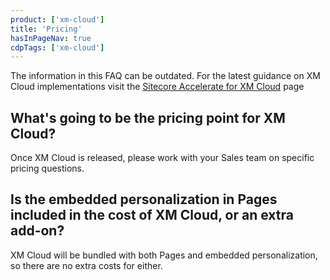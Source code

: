 ```yaml
---
product: ['xm-cloud']
title: 'Pricing'
hasInPageNav: true
cdpTags: ['xm-cloud']
---
```


<Alert status="info">
  <AlertIcon />
    The information in this FAQ can be outdated. For the latest guidance on XM Cloud implementations visit the <a href="/learn/accelerate/xm-cloud">Sitecore Accelerate for XM Cloud</a> page
</Alert>

## What's going to be the pricing point for XM Cloud?

Once XM Cloud is released, please work with your Sales team on specific pricing questions.

## Is the embedded personalization in Pages included in the cost of XM Cloud, or an extra add-on?

XM Cloud will be bundled with both Pages and embedded personalization, so there are no extra costs for either.
